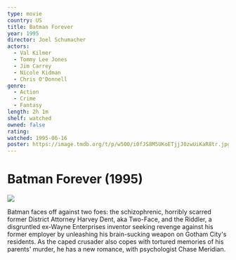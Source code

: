 ```yaml
---
type: movie
country: US
title: Batman Forever
year: 1995
director: Joel Schumacher
actors:
  - Val Kilmer
  - Tommy Lee Jones
  - Jim Carrey
  - Nicole Kidman
  - Chris O'Donnell
genre:
  - Action
  - Crime
  - Fantasy
length: 2h 1m
shelf: watched
owned: false
rating:
watched: 1995-06-16
poster: https://image.tmdb.org/t/p/w500/i0fJS8M5UKoETjjJ0zwUiKaR8tr.jpg
---
```


# Batman Forever (1995)

![](https://image.tmdb.org/t/p/w500/i0fJS8M5UKoETjjJ0zwUiKaR8tr.jpg)

Batman faces off against two foes: the schizophrenic, horribly scarred former District Attorney Harvey Dent, aka Two-Face, and the Riddler, a disgruntled ex-Wayne Enterprises inventor seeking revenge against his former employer by unleashing his brain-sucking weapon on Gotham City's residents. As the caped crusader also copes with tortured memories of his parents' murder, he has a new romance, with psychologist Chase Meridian.